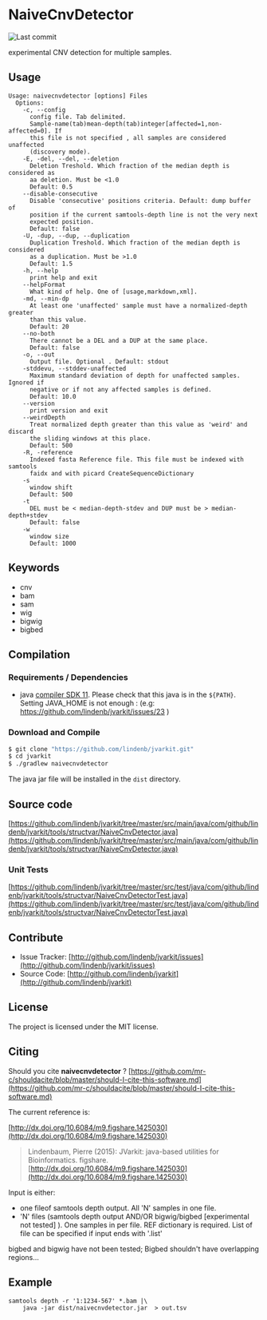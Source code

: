 # NaiveCnvDetector

![Last commit](https://img.shields.io/github/last-commit/lindenb/jvarkit.png)

experimental CNV detection for multiple samples.


## Usage

```
Usage: naivecnvdetector [options] Files
  Options:
    -c, --config
      config file. Tab delimited. 
      Sample-name(tab)mean-depth(tab)integer[affected=1,non-affected=0]. If 
      this file is not specified , all samples are considered unaffected 
      (discovery mode).
    -E, -del, --del, --deletion
      Deletion Treshold. Which fraction of the median depth is considered as 
      aa deletion. Must be <1.0
      Default: 0.5
    --disable-consecutive
      Disable 'consecutive' positions criteria. Default: dump buffer of 
      position if the current samtools-depth line is not the very next 
      expected position.
      Default: false
    -U, -dup, --dup, --duplication
      Duplication Treshold. Which fraction of the median depth is considered 
      as a duplication. Must be >1.0
      Default: 1.5
    -h, --help
      print help and exit
    --helpFormat
      What kind of help. One of [usage,markdown,xml].
    -md, --min-dp
      At least one 'unaffected' sample must have a normalized-depth greater 
      than this value.
      Default: 20
    --no-both
      There cannot be a DEL and a DUP at the same place.
      Default: false
    -o, --out
      Output file. Optional . Default: stdout
    -stddevu, --stddev-unaffected
      Maximum standard deviation of depth for unaffected samples. Ignored if 
      negative or if not any affected samples is defined.
      Default: 10.0
    --version
      print version and exit
    --weirdDepth
      Treat normalized depth greater than this value as 'weird' and discard 
      the sliding windows at this place.
      Default: 500
    -R, -reference
      Indexed fasta Reference file. This file must be indexed with samtools 
      faidx and with picard CreateSequenceDictionary
    -s
      window shift
      Default: 500
    -t
      DEL must be < median-depth-stdev and DUP must be > median-depth+stdev
      Default: false
    -w
      window size
      Default: 1000

```


## Keywords

 * cnv
 * bam
 * sam
 * wig
 * bigwig
 * bigbed


## Compilation

### Requirements / Dependencies

* java [compiler SDK 11](https://jdk.java.net/11/). Please check that this java is in the `${PATH}`. Setting JAVA_HOME is not enough : (e.g: https://github.com/lindenb/jvarkit/issues/23 )


### Download and Compile

```bash
$ git clone "https://github.com/lindenb/jvarkit.git"
$ cd jvarkit
$ ./gradlew naivecnvdetector
```

The java jar file will be installed in the `dist` directory.

## Source code 

[https://github.com/lindenb/jvarkit/tree/master/src/main/java/com/github/lindenb/jvarkit/tools/structvar/NaiveCnvDetector.java](https://github.com/lindenb/jvarkit/tree/master/src/main/java/com/github/lindenb/jvarkit/tools/structvar/NaiveCnvDetector.java)

### Unit Tests

[https://github.com/lindenb/jvarkit/tree/master/src/test/java/com/github/lindenb/jvarkit/tools/structvar/NaiveCnvDetectorTest.java](https://github.com/lindenb/jvarkit/tree/master/src/test/java/com/github/lindenb/jvarkit/tools/structvar/NaiveCnvDetectorTest.java)


## Contribute

- Issue Tracker: [http://github.com/lindenb/jvarkit/issues](http://github.com/lindenb/jvarkit/issues)
- Source Code: [http://github.com/lindenb/jvarkit](http://github.com/lindenb/jvarkit)

## License

The project is licensed under the MIT license.

## Citing

Should you cite **naivecnvdetector** ? [https://github.com/mr-c/shouldacite/blob/master/should-I-cite-this-software.md](https://github.com/mr-c/shouldacite/blob/master/should-I-cite-this-software.md)

The current reference is:

[http://dx.doi.org/10.6084/m9.figshare.1425030](http://dx.doi.org/10.6084/m9.figshare.1425030)

> Lindenbaum, Pierre (2015): JVarkit: java-based utilities for Bioinformatics. figshare.
> [http://dx.doi.org/10.6084/m9.figshare.1425030](http://dx.doi.org/10.6084/m9.figshare.1425030)


Input is either:

  * one fileof samtools depth output. All 'N' samples in one file.
  * 'N' files (samtools depth output AND/OR bigwig/bigbed [experimental not tested] ). One samples in per file. REF dictionary is required. List of file can be specified if input ends with '.list' 

bigbed and bigwig have not been tested; Bigbed shouldn't have overlapping regions...

## Example

```
samtools depth -r '1:1234-567' *.bam |\
	java -jar dist/naivecnvdetector.jar  > out.tsv
```


